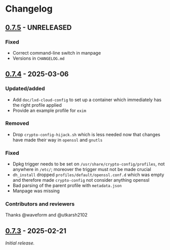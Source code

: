 # Changelog

## [0.7.5] - UNRELEASED

### Fixed

- Correct command-line switch in manpage
- Versions in `CHANGELOG.md`

## [0.7.4] - 2025-03-06

### Updated/added

- Add `doc/lxd-cloud-config` to set up a container which immediately has the
  right profile applied
- Provide an example profile for `exim`

### Removed

- Drop `crypto-config-hijack.sh` which is less needed now that changes have
  made their way in `openssl` and `gnutls`

### Fixed

- Dpkg trigger needs to be set on `/usr/share/crypto-config/profiles`, not
  anywhere in `/etc/`; moreover the trigger must not be made crucial
- `dh_install` dropped `profiles/default/openssl.conf.d` which was empty and
  therefore made `crypto-config` not consider anything openssl
- Bad parsing of the parent profile with `metadata.json`
- Manpage was missing

### Contributors and reviewers

Thanks @waveform and @utkarsh2102

## [0.7.3] - 2025-02-21

_Initial release._

[0.7.5]: https://github.com/canonical/crypto-config/releases/tag/v0.7.5
[0.7.4]: https://github.com/canonical/crypto-config/releases/tag/v0.7.4
[0.7.3]: https://github.com/canonical/crypto-config/releases/tag/v0.7.3
